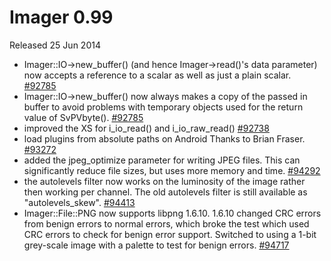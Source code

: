 # Imager 0.99

Released 25 Jun 2014

- Imager::IO->new_buffer() (and hence Imager->read()'s data parameter) now accepts a reference to a scalar as well as just a plain scalar. [#92785](https://github.com/tonycoz/imager/isssues/92785) 
- Imager::IO->new_buffer() now always makes a copy of the passed in buffer to avoid problems with temporary objects used for the return value of SvPVbyte(). [#92785](https://github.com/tonycoz/imager/isssues/92785) 
- improved the XS for i_io_read() and i_io_raw_read() [#92738](https://github.com/tonycoz/imager/isssues/92738) 
- load plugins from absolute paths on Android Thanks to Brian Fraser. [#93272](https://github.com/tonycoz/imager/isssues/93272) 
- added the jpeg_optimize parameter for writing JPEG files. This can significantly reduce file sizes, but uses more memory and time. [#94292](https://github.com/tonycoz/imager/isssues/94292) 
- the autolevels filter now works on the luminosity of the image rather then working per channel. The old autolevels filter is still available as "autolevels_skew". [#94413](https://github.com/tonycoz/imager/isssues/94413) 
- Imager::File::PNG now supports libpng 1.6.10. 1.6.10 changed CRC errors from benign errors to normal errors, which broke the test which used CRC errors to check for benign error support. Switched to using a 1-bit grey-scale image with a palette to test for benign errors. [#94717](https://github.com/tonycoz/imager/isssues/94717)